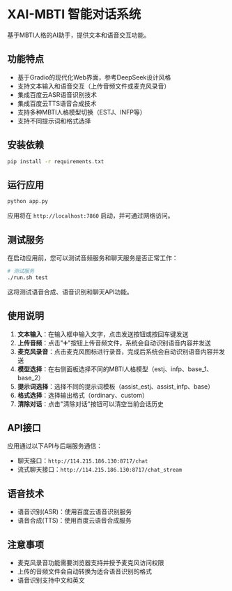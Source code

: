 # XAI-MBTI 智能对话系统

基于MBTI人格的AI助手，提供文本和语音交互功能。

## 功能特点

- 基于Gradio的现代化Web界面，参考DeepSeek设计风格
- 支持文本输入和语音交互（上传音频文件或麦克风录音）
- 集成百度云ASR语音识别技术
- 集成百度云TTS语音合成技术
- 支持多种MBTI人格模型切换（ESTJ、INFP等）
- 支持不同提示词和格式选择

## 安装依赖

```bash
pip install -r requirements.txt
```

## 运行应用

```bash
python app.py
```

应用将在 `http://localhost:7860` 启动，并可通过网络访问。

## 测试服务

在启动应用前，您可以测试音频服务和聊天服务是否正常工作：

```bash
# 测试服务
./run.sh test
```

这将测试语音合成、语音识别和聊天API功能。

## 使用说明

1. **文本输入**：在输入框中输入文字，点击发送按钮或按回车键发送
2. **上传音频**：点击"➕"按钮上传音频文件，系统会自动识别语音内容并发送
3. **麦克风录音**：点击麦克风图标进行录音，完成后系统会自动识别语音内容并发送
4. **模型选择**：在右侧面板选择不同的MBTI人格模型（estj、infp、base_1、base_2）
5. **提示词选择**：选择不同的提示词模板（assist_estj、assist_infp、base）
6. **格式选择**：选择输出格式（ordinary、custom）
7. **清除对话**：点击"清除对话"按钮可以清空当前会话历史

## API接口

应用通过以下API与后端服务通信：

- 聊天接口：`http://114.215.186.130:8717/chat`
- 流式聊天接口：`http://114.215.186.130:8717/chat_stream`

## 语音技术

- 语音识别(ASR)：使用百度云语音识别服务
- 语音合成(TTS)：使用百度云语音合成服务

## 注意事项

- 麦克风录音功能需要浏览器支持并授予麦克风访问权限
- 上传的音频文件会自动转换为适合语音识别的格式
- 语音识别支持中文和英文